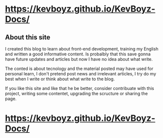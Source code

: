 # https://kevboyz.github.io/KevBoyz-Docs/ 

## About this site

I created this blog to learn about front-end development, training my
English and written a good informative content. Is probalbly that this
save gonna have future updates and articles but now I have no idea about
what write.

The conted is about tecnology and the material posted may have used for 
personal learn, I don't pretend post news and irrelevant articles, I try
do my best when I write or think about what write to the blog.

If you like this site and like that he be better, consider contribuate
with this project, writing some contentet, upgrading the scructure or
sharing the page.

# https://kevboyz.github.io/KevBoyz-Docs/ 
